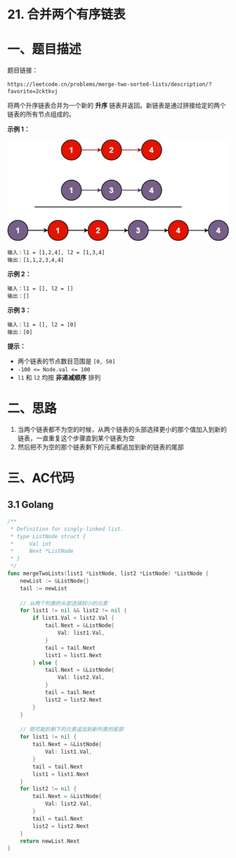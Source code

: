 # 21. 合并两个有序链表

# 一、题目描述

题目链接：

```
https://leetcode.cn/problems/merge-two-sorted-lists/description/?favorite=2cktkvj
```

将两个升序链表合并为一个新的 **升序** 链表并返回。新链表是通过拼接给定的两个链表的所有节点组成的。 

 **示例 1：**

![img](README.assets/merge_ex1.jpg)

```
输入：l1 = [1,2,4], l2 = [1,3,4]
输出：[1,1,2,3,4,4]
```

**示例 2：**

```
输入：l1 = [], l2 = []
输出：[]
```

**示例 3：**

```
输入：l1 = [], l2 = [0]
输出：[0]
```

 **提示：**

- 两个链表的节点数目范围是 `[0, 50]`
- `-100 <= Node.val <= 100`
- `l1` 和 `l2` 均按 **非递减顺序** 排列

# 二、思路

1. 当两个链表都不为空的时候，从两个链表的头部选择更小的那个值加入到新的链表，一直重复这个步骤直到某个链表为空
2. 然后把不为空的那个链表剩下的元素都追加到新的链表的尾部

# 三、AC代码

## 3.1 Golang

```go
/**
 * Definition for singly-linked list.
 * type ListNode struct {
 *     Val int
 *     Next *ListNode
 * }
 */
func mergeTwoLists(list1 *ListNode, list2 *ListNode) *ListNode {
    newList := &ListNode{}
    tail := newList 
    
    // 从两个列表的头部选择较小的元素 
    for list1 != nil && list2 != nil {
        if list1.Val < list2.Val {
            tail.Next = &ListNode{
                Val: list1.Val,
            }
            tail = tail.Next 
            list1 = list1.Next 
        } else {
            tail.Next = &ListNode{
                Val: list2.Val,
            }
            tail = tail.Next 
            list2 = list2.Next 
        }
    }
    
    // 把可能的剩下的元素追加到新列表的尾部 
    for list1 != nil {
        tail.Next = &ListNode{
            Val: list1.Val,
        }
        tail = tail.Next 
        list1 = list1.Next 
    }
    for list2 != nil {
        tail.Next = &ListNode{
            Val: list2.Val, 
        }
        tail = tail.Next 
        list2 = list2.Next 
    }
    return newList.Next 
}
```



